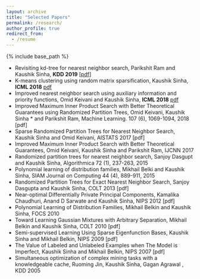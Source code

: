 ```yaml
---
layout: archive
title: "Selected Papers"
permalink: /research/
author_profile: true
redirect_from:
  - /resume
---
```


{% include base_path %}


* Revisiting kd-tree for nearest neighbor search, Parikshit Ram and Kaushik Sinha, **KDD 2019** [[pdf]](https://dl.acm.org/doi/10.1145/3292500.3330875)
* K-means clustering using random matrix sparsification, Kaushik Sinha, **ICML 2018** [pdf](http://proceedings.mlr.press/v80/sinha18a/sinha18a.pdf)
* Improved nearest neighbor search using auxiliary information and priority functions, Omid Keivani and Kaushik Sinha, **ICML 2018** [pdf](http://proceedings.mlr.press/v80/keivani18a/keivani18a.pdf)
* Improved Maximum Inner Product Search with Better Theoretical Guarantees using Randomized Partition Trees, Omid Keivani, Kaushik Sinha * and Parikshit Ram, Machine Learning. 107 (6), 1069-1094, 2018 [pdf] 
* Sparse Randomized Partition Trees for Nearest Neighbor Search, Kaushik Sinha and Omid Keivani, AISTATS 2017 [pdf] 
* Improved Maximum Inner Product Search with Better Theoretical Guarantees, Omid Keivani, Kaushik Sinha and Parikshit Ram, IJCNN 2017
* Randomized partition trees for nearest neighbor search, Sanjoy Dasgupt and Kaushik Sinha, Algorithmica 72 (1), 237-263, 2015
* Polynomial learning of distribution families, Mikhail Belki and Kaushik Sinha, SIAM Journal on Computing 44 (4), 889-911, 2015
* Randomized Partition Trees for Exact Nearest Neighbor Search, Sanjoy Dasgupta and Kaushik Sinha, COLT 2013 [pdf] 
* Near-optimal Differentially Private Principal Components, Kamalika Chaudhuri, Anand D Sarwate and Kaushik Sinha, NIPS 2012  [pdf]
* Polynomial Learning of Distribution Families, Mikhail Belkin and Kaushik Sinha, FOCS 2010
* Toward Learning Gaussian Mixtures with Arbitrary Separation, Mikhail Belkin and Kaushik Sinha, COLT 2010 [pdf]
* Semi-supervised Learning Using Sparse Eigenfunction Bases, Kaushik Sinha and Mikhail Belkin, NIPS 2009 [pdf]
* The Value of Labeled and Unlabeled Examples when The Model is Imperfect, Kaushik Sinha and Mikhail Belkin, NIPS 2007 [pdf]
* Simultaneous optimization of complex mining tasks with a knowledgeable cache, Ruoming Jin, Kaushik Sinha, Gagan Agrawal , KDD 2005
